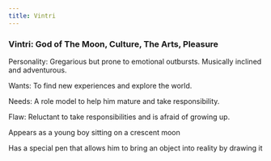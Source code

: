 ```yaml
---
title: Vintri
---
```


### **Vintri: God of The Moon, Culture, The Arts, Pleasure**

Personality: Gregarious but prone to emotional outbursts. Musically inclined and adventurous.

Wants: To find new experiences and explore the world. 

Needs: A role model to help him mature and take responsibility.

Flaw: Reluctant to take responsibilities and is afraid of growing up.

Appears as a young boy sitting on a crescent moon

Has a special pen that allows him to bring an object into reality by drawing it